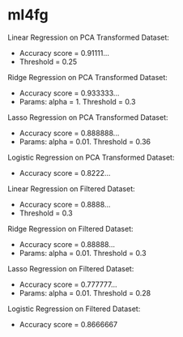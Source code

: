 # ml4fg

Linear Regression on PCA Transformed Dataset:
- Accuracy score = 0.91111...
- Threshold = 0.25

Ridge Regression on PCA Transformed Dataset:
- Accuracy score = 0.933333…
- Params: alpha = 1. Threshold = 0.3

Lasso Regression on PCA Transformed Dataset:
- Accuracy score = 0.888888...
- Params: alpha = 0.01. Threshold = 0.36

Logistic Regression on PCA Transformed Dataset:
- Accuracy score = 0.8222...

Linear Regression on Filtered Dataset:
- Accuracy score = 0.8888...
- Threshold = 0.3

Ridge Regression on Filtered Dataset:
- Accuracy score = 0.88888...
- Params: alpha = 0.01. Threshold = 0.3

Lasso Regression on Filtered Dataset:
- Accuracy score = 0.777777...
- Params: alpha = 0.01. Threshold = 0.28

Logistic Regression on Filtered Dataset:
- Accuracy score = 0.8666667
